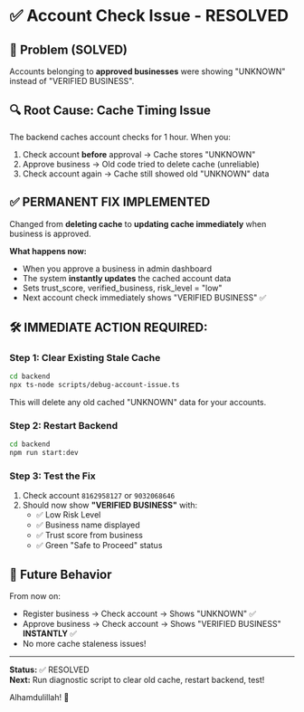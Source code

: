 # ✅ Account Check Issue - RESOLVED

## 🎯 Problem (SOLVED)
Accounts belonging to **approved businesses** were showing "UNKNOWN" instead of "VERIFIED BUSINESS".

## 🔍 Root Cause: Cache Timing Issue
The backend caches account checks for 1 hour. When you:
1. Check account **before** approval → Cache stores "UNKNOWN"
2. Approve business → Old code tried to delete cache (unreliable)
3. Check account again → Cache still showed old "UNKNOWN" data

## ✅ PERMANENT FIX IMPLEMENTED

Changed from **deleting cache** to **updating cache immediately** when business is approved.

**What happens now:**
- When you approve a business in admin dashboard
- The system **instantly updates** the cached account data
- Sets trust_score, verified_business, risk_level = "low"
- Next account check immediately shows "VERIFIED BUSINESS" ✅

## 🛠️ **IMMEDIATE ACTION REQUIRED:**

### Step 1: Clear Existing Stale Cache
```bash
cd backend
npx ts-node scripts/debug-account-issue.ts
```

This will delete any old cached "UNKNOWN" data for your accounts.

### Step 2: Restart Backend
```bash
cd backend
npm run start:dev
```

### Step 3: Test the Fix
1. Check account `8162958127` or `9032068646`
2. Should now show **"VERIFIED BUSINESS"** with:
   - ✅ Low Risk Level
   - ✅ Business name displayed
   - ✅ Trust score from business
   - ✅ Green "Safe to Proceed" status

## 🎉 **Future Behavior**

From now on:
- Register business → Check account → Shows "UNKNOWN" ✅
- Approve business → Check account → Shows "VERIFIED BUSINESS" **INSTANTLY** ✅
- No more cache staleness issues!

---

**Status:** ✅ RESOLVED  
**Next:** Run diagnostic script to clear old cache, restart backend, test!

Alhamdulillah! 🚀
